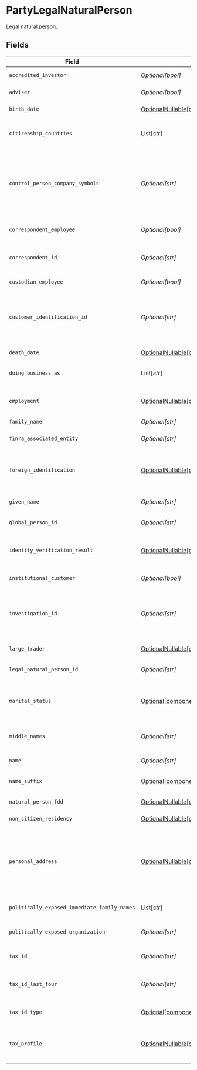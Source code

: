 # PartyLegalNaturalPerson

Legal natural person.


## Fields

| Field                                                                                                                                                                                                                                                                                                                                           | Type                                                                                                                                                                                                                                                                                                                                            | Required                                                                                                                                                                                                                                                                                                                                        | Description                                                                                                                                                                                                                                                                                                                                     | Example                                                                                                                                                                                                                                                                                                                                         |
| ----------------------------------------------------------------------------------------------------------------------------------------------------------------------------------------------------------------------------------------------------------------------------------------------------------------------------------------------- | ----------------------------------------------------------------------------------------------------------------------------------------------------------------------------------------------------------------------------------------------------------------------------------------------------------------------------------------------- | ----------------------------------------------------------------------------------------------------------------------------------------------------------------------------------------------------------------------------------------------------------------------------------------------------------------------------------------------- | ----------------------------------------------------------------------------------------------------------------------------------------------------------------------------------------------------------------------------------------------------------------------------------------------------------------------------------------------- | ----------------------------------------------------------------------------------------------------------------------------------------------------------------------------------------------------------------------------------------------------------------------------------------------------------------------------------------------- |
| `accredited_investor`                                                                                                                                                                                                                                                                                                                           | *Optional[bool]*                                                                                                                                                                                                                                                                                                                                | :heavy_minus_sign:                                                                                                                                                                                                                                                                                                                              | Indicates whether the person is an accredited investor                                                                                                                                                                                                                                                                                          |                                                                                                                                                                                                                                                                                                                                                 |
| `adviser`                                                                                                                                                                                                                                                                                                                                       | *Optional[bool]*                                                                                                                                                                                                                                                                                                                                | :heavy_minus_sign:                                                                                                                                                                                                                                                                                                                              | Indicates whether the person is an adviser                                                                                                                                                                                                                                                                                                      |                                                                                                                                                                                                                                                                                                                                                 |
| `birth_date`                                                                                                                                                                                                                                                                                                                                    | [OptionalNullable[components.PartyBirthDate]](../../models/components/partybirthdate.md)                                                                                                                                                                                                                                                        | :heavy_minus_sign:                                                                                                                                                                                                                                                                                                                              | The legal day, month, and year of birth for a natural person.                                                                                                                                                                                                                                                                                   |                                                                                                                                                                                                                                                                                                                                                 |
| `citizenship_countries`                                                                                                                                                                                                                                                                                                                         | List[*str*]                                                                                                                                                                                                                                                                                                                                     | :heavy_minus_sign:                                                                                                                                                                                                                                                                                                                              | This is used for tax (treaty) and country block list considerations Maximum list of two 2-char CLDR Code citizenship countries, e.g. US, CA                                                                                                                                                                                                     | [<br/>"US",<br/>"CA"<br/>]                                                                                                                                                                                                                                                                                                                      |
| `control_person_company_symbols`                                                                                                                                                                                                                                                                                                                | *Optional[str]*                                                                                                                                                                                                                                                                                                                                 | :heavy_minus_sign:                                                                                                                                                                                                                                                                                                                              | A list of ticker symbols in which the underlying person is a control person; control persons are defined as having significant influence over a company’s management and operations, typically through ownership of a large percentage of the company’s voting stock or through positions on the company’s board of directors or executive team | AAPL, GOOL                                                                                                                                                                                                                                                                                                                                      |
| `correspondent_employee`                                                                                                                                                                                                                                                                                                                        | *Optional[bool]*                                                                                                                                                                                                                                                                                                                                | :heavy_minus_sign:                                                                                                                                                                                                                                                                                                                              | Indicates the related owner record is an employee of the clearing broker's correspondent customer.                                                                                                                                                                                                                                              | false                                                                                                                                                                                                                                                                                                                                           |
| `correspondent_id`                                                                                                                                                                                                                                                                                                                              | *Optional[str]*                                                                                                                                                                                                                                                                                                                                 | :heavy_minus_sign:                                                                                                                                                                                                                                                                                                                              | A unique identifier referencing a Correspondent; A Client may have several operating Correspondents within its purview.                                                                                                                                                                                                                         | 01HPMZZM6RKMVZA1JQ63RQKJRP                                                                                                                                                                                                                                                                                                                      |
| `custodian_employee`                                                                                                                                                                                                                                                                                                                            | *Optional[bool]*                                                                                                                                                                                                                                                                                                                                | :heavy_minus_sign:                                                                                                                                                                                                                                                                                                                              | A flag to indicate whether this person is an employee of the correspondent.                                                                                                                                                                                                                                                                     | false                                                                                                                                                                                                                                                                                                                                           |
| `customer_identification_id`                                                                                                                                                                                                                                                                                                                    | *Optional[str]*                                                                                                                                                                                                                                                                                                                                 | :heavy_minus_sign:                                                                                                                                                                                                                                                                                                                              | Customer identification id returned by the customer identification service which represents a single instance of an identity verification outcome for the specified customer. This verification result will be used as part of the full investigation.                                                                                          | 01HXPXSFA4JMKVK1D3R1X75ZGX                                                                                                                                                                                                                                                                                                                      |
| `death_date`                                                                                                                                                                                                                                                                                                                                    | [OptionalNullable[components.PartyDeathDate]](../../models/components/partydeathdate.md)                                                                                                                                                                                                                                                        | :heavy_minus_sign:                                                                                                                                                                                                                                                                                                                              | The day, month, and year of death of a legal natural person                                                                                                                                                                                                                                                                                     |                                                                                                                                                                                                                                                                                                                                                 |
| `doing_business_as`                                                                                                                                                                                                                                                                                                                             | List[*str*]                                                                                                                                                                                                                                                                                                                                     | :heavy_minus_sign:                                                                                                                                                                                                                                                                                                                              | DBA (Doing Business As) names. Can list up to 5 associated with the Legal Natural Person                                                                                                                                                                                                                                                        |                                                                                                                                                                                                                                                                                                                                                 |
| `employment`                                                                                                                                                                                                                                                                                                                                    | [OptionalNullable[components.PartyEmployment]](../../models/components/partyemployment.md)                                                                                                                                                                                                                                                      | :heavy_minus_sign:                                                                                                                                                                                                                                                                                                                              | Object containing information pertaining to a investor's current employer including the name, address, and duration of employment.                                                                                                                                                                                                              |                                                                                                                                                                                                                                                                                                                                                 |
| `family_name`                                                                                                                                                                                                                                                                                                                                   | *Optional[str]*                                                                                                                                                                                                                                                                                                                                 | :heavy_minus_sign:                                                                                                                                                                                                                                                                                                                              | Family name of a natural person.                                                                                                                                                                                                                                                                                                                | Doe                                                                                                                                                                                                                                                                                                                                             |
| `finra_associated_entity`                                                                                                                                                                                                                                                                                                                       | *Optional[str]*                                                                                                                                                                                                                                                                                                                                 | :heavy_minus_sign:                                                                                                                                                                                                                                                                                                                              | The name of the FINRA-associated entity the underlying natural person is affiliated with.                                                                                                                                                                                                                                                       | Entity Name                                                                                                                                                                                                                                                                                                                                     |
| `foreign_identification`                                                                                                                                                                                                                                                                                                                        | [OptionalNullable[components.PartyForeignIdentification]](../../models/components/partyforeignidentification.md)                                                                                                                                                                                                                                | :heavy_minus_sign:                                                                                                                                                                                                                                                                                                                              | **Field Dependencies:**<br/><br/>Required if `irs_form_type` is `W_8BEN`.<br/><br/>Otherwise, must be empty.                                                                                                                                                                                                                                    |                                                                                                                                                                                                                                                                                                                                                 |
| `given_name`                                                                                                                                                                                                                                                                                                                                    | *Optional[str]*                                                                                                                                                                                                                                                                                                                                 | :heavy_minus_sign:                                                                                                                                                                                                                                                                                                                              | The given name of a natural person; Conventionally known as 'first name' in most English-speaking countries.                                                                                                                                                                                                                                    | John                                                                                                                                                                                                                                                                                                                                            |
| `global_person_id`                                                                                                                                                                                                                                                                                                                              | *Optional[str]*                                                                                                                                                                                                                                                                                                                                 | :heavy_minus_sign:                                                                                                                                                                                                                                                                                                                              | Globally Unique identifier for a legal natural person                                                                                                                                                                                                                                                                                           | 0B4127F7C8C9DD8F4A33FEE7E3C2C620814B9AA0369BDECD0A02556F49D79C22                                                                                                                                                                                                                                                                                |
| `identity_verification_result`                                                                                                                                                                                                                                                                                                                  | [OptionalNullable[components.PartyIdentityVerificationResult]](../../models/components/partyidentityverificationresult.md)                                                                                                                                                                                                                      | :heavy_minus_sign:                                                                                                                                                                                                                                                                                                                              | Third-party data result used to verify the identity of an introduced investor. If the client identity_verification_model is PROVIDED_BY_CLIENT, this field is required                                                                                                                                                                          |                                                                                                                                                                                                                                                                                                                                                 |
| `institutional_customer`                                                                                                                                                                                                                                                                                                                        | *Optional[bool]*                                                                                                                                                                                                                                                                                                                                | :heavy_minus_sign:                                                                                                                                                                                                                                                                                                                              | Indicates whether the person is an institutional customer                                                                                                                                                                                                                                                                                       |                                                                                                                                                                                                                                                                                                                                                 |
| `investigation_id`                                                                                                                                                                                                                                                                                                                              | *Optional[str]*                                                                                                                                                                                                                                                                                                                                 | :heavy_minus_sign:                                                                                                                                                                                                                                                                                                                              | Investigation id relating a comprehensive investigation for a customer, encompassing the aggregation of identity verification results and watchlist screenings, conducted to support the Customer Identification Program (CIP) and Customer Due Diligence (CDD)                                                                                 | 01HXPXSFA4JMKVK1D3R1X75ZGZ                                                                                                                                                                                                                                                                                                                      |
| `large_trader`                                                                                                                                                                                                                                                                                                                                  | [OptionalNullable[components.PartyLegalNaturalPersonLargeTrader]](../../models/components/partylegalnaturalpersonlargetrader.md)                                                                                                                                                                                                                | :heavy_minus_sign:                                                                                                                                                                                                                                                                                                                              | Indicates if the person is recognized as a "Large Trader" by the SEC.                                                                                                                                                                                                                                                                           |                                                                                                                                                                                                                                                                                                                                                 |
| `legal_natural_person_id`                                                                                                                                                                                                                                                                                                                       | *Optional[str]*                                                                                                                                                                                                                                                                                                                                 | :heavy_minus_sign:                                                                                                                                                                                                                                                                                                                              | A system-generated unique identifier referencing a single natural person; Used to access the record after creation.                                                                                                                                                                                                                             | e6716139-da77-46d1-9f15-13599161db0b                                                                                                                                                                                                                                                                                                            |
| `marital_status`                                                                                                                                                                                                                                                                                                                                | [Optional[components.PartyMaritalStatus]](../../models/components/partymaritalstatus.md)                                                                                                                                                                                                                                                        | :heavy_minus_sign:                                                                                                                                                                                                                                                                                                                              | The legal marital status of an account-holder; Used in combination with state of domicile to determine qualification for account types and beneficiary exclusion rules.                                                                                                                                                                         | SINGLE                                                                                                                                                                                                                                                                                                                                          |
| `middle_names`                                                                                                                                                                                                                                                                                                                                  | *Optional[str]*                                                                                                                                                                                                                                                                                                                                 | :heavy_minus_sign:                                                                                                                                                                                                                                                                                                                              | Non-primary names representing a natural person; Name attributed to a person other than "Given" and "Family" names.                                                                                                                                                                                                                             | Smith                                                                                                                                                                                                                                                                                                                                           |
| `name`                                                                                                                                                                                                                                                                                                                                          | *Optional[str]*                                                                                                                                                                                                                                                                                                                                 | :heavy_minus_sign:                                                                                                                                                                                                                                                                                                                              | The name field Format: legalNaturalPersons/{legalNaturalPerson}                                                                                                                                                                                                                                                                                 | legalNaturalPersons/e6716139-da77-46d1-9f15-13599161db0b                                                                                                                                                                                                                                                                                        |
| `name_suffix`                                                                                                                                                                                                                                                                                                                                   | [Optional[components.PartyNameSuffix]](../../models/components/partynamesuffix.md)                                                                                                                                                                                                                                                              | :heavy_minus_sign:                                                                                                                                                                                                                                                                                                                              | The suffix of a natural person; A suffix in a name is any part of the name that comes after the last name                                                                                                                                                                                                                                       | JR                                                                                                                                                                                                                                                                                                                                              |
| `natural_person_fdd`                                                                                                                                                                                                                                                                                                                            | [OptionalNullable[components.PartyNaturalPersonFdd]](../../models/components/partynaturalpersonfdd.md)                                                                                                                                                                                                                                          | :heavy_minus_sign:                                                                                                                                                                                                                                                                                                                              | Foreign Due Diligence (FDD) information for Legal Natural Person                                                                                                                                                                                                                                                                                |                                                                                                                                                                                                                                                                                                                                                 |
| `non_citizen_residency`                                                                                                                                                                                                                                                                                                                         | [OptionalNullable[components.PartyNonCitizenResidency]](../../models/components/partynoncitizenresidency.md)                                                                                                                                                                                                                                    | :heavy_minus_sign:                                                                                                                                                                                                                                                                                                                              | Facilitates non-citizen lawful US residents to open domestic accounts                                                                                                                                                                                                                                                                           |                                                                                                                                                                                                                                                                                                                                                 |
| `personal_address`                                                                                                                                                                                                                                                                                                                              | [OptionalNullable[components.PartyPersonalAddress]](../../models/components/partypersonaladdress.md)                                                                                                                                                                                                                                            | :heavy_minus_sign:                                                                                                                                                                                                                                                                                                                              | The legal street number and street name for an account Party. Required fields within the `personal_address` object include:<br/> - `administrative_area`<br/> - `region_code` - 2 character CLDR Code<br/> - `postal_code`<br/> - `locality`<br/> - `address_lines` - max 5 lines                                                               |                                                                                                                                                                                                                                                                                                                                                 |
| `politically_exposed_immediate_family_names`                                                                                                                                                                                                                                                                                                    | List[*str*]                                                                                                                                                                                                                                                                                                                                     | :heavy_minus_sign:                                                                                                                                                                                                                                                                                                                              | A Party's self-disclosed list of names representing family members who are politically exposed.                                                                                                                                                                                                                                                 | [<br/>"Sue Doe"<br/>]                                                                                                                                                                                                                                                                                                                           |
| `politically_exposed_organization`                                                                                                                                                                                                                                                                                                              | *Optional[str]*                                                                                                                                                                                                                                                                                                                                 | :heavy_minus_sign:                                                                                                                                                                                                                                                                                                                              | A Party's self-disclosed list of named politically exposed organizations they are personally associated with.                                                                                                                                                                                                                                   | PEAK6, Apex Clearing                                                                                                                                                                                                                                                                                                                            |
| `tax_id`                                                                                                                                                                                                                                                                                                                                        | *Optional[str]*                                                                                                                                                                                                                                                                                                                                 | :heavy_minus_sign:                                                                                                                                                                                                                                                                                                                              | The full U.S. tax ID for a related person; Must be provided with `ITIN` or `SSN` tax ID type                                                                                                                                                                                                                                                    | 987-65-4321                                                                                                                                                                                                                                                                                                                                     |
| `tax_id_last_four`                                                                                                                                                                                                                                                                                                                              | *Optional[str]*                                                                                                                                                                                                                                                                                                                                 | :heavy_minus_sign:                                                                                                                                                                                                                                                                                                                              | The last four characters of the related person's tax identifier; Masked/truncated to "last four" in most usage contexts to preserve data privacy.                                                                                                                                                                                               | 6789                                                                                                                                                                                                                                                                                                                                            |
| `tax_id_type`                                                                                                                                                                                                                                                                                                                                   | [Optional[components.PartyLegalNaturalPersonTaxIDType]](../../models/components/partylegalnaturalpersontaxidtype.md)                                                                                                                                                                                                                            | :heavy_minus_sign:                                                                                                                                                                                                                                                                                                                              | The nature of the U.S. Tax ID indicated in the related tax_id field; Examples include ITIN, SSN, EIN.                                                                                                                                                                                                                                           | SSN                                                                                                                                                                                                                                                                                                                                             |
| `tax_profile`                                                                                                                                                                                                                                                                                                                                   | [OptionalNullable[components.PartyLegalNaturalPersonTaxProfile]](../../models/components/partylegalnaturalpersontaxprofile.md)                                                                                                                                                                                                                  | :heavy_minus_sign:                                                                                                                                                                                                                                                                                                                              | Tax-related attributes at the for the account; A tax profile with taxpayer attributes is located on the legal_natural_person or legal_entity objects elsewhere on the account record.                                                                                                                                                           |                                                                                                                                                                                                                                                                                                                                                 |